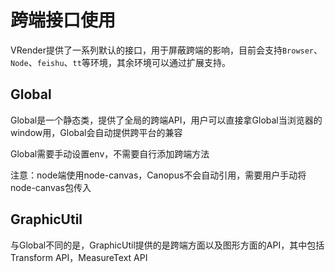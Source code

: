 # 跨端接口使用

VRender提供了一系列默认的接口，用于屏蔽跨端的影响，目前会支持`Browser`、`Node`、`feishu`、`tt`等环境，其余环境可以通过扩展支持。

## Global

Global是一个静态类，提供了全局的跨端API，用户可以直接拿Global当浏览器的window用，Global会自动提供跨平台的兼容

Global需要手动设置env，不需要自行添加跨端方法

注意：node端使用node-canvas，Canopus不会自动引用，需要用户手动将node-canvas包传入

## GraphicUtil

与Global不同的是，GraphicUtil提供的是跨端方面以及图形方面的API，其中包括Transform API，MeasureText API